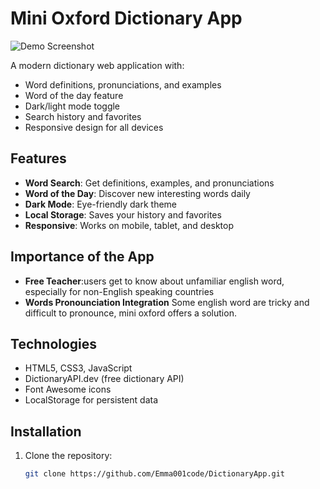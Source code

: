 # Mini Oxford Dictionary App

![Demo Screenshot](./screenshot.png) 

A modern dictionary web application with:
- Word definitions, pronunciations, and examples
- Word of the day feature
- Dark/light mode toggle
- Search history and favorites
- Responsive design for all devices

## Features
- **Word Search**: Get definitions, examples, and pronunciations
- **Word of the Day**: Discover new interesting words daily
- **Dark Mode**: Eye-friendly dark theme
- **Local Storage**: Saves your history and favorites
- **Responsive**: Works on mobile, tablet, and desktop

## Importance of the App 
- **Free Teacher**:users get to know about unfamiliar english word, especially for non-English speaking countries
- **Words Pronounciation Integration** Some english word are tricky and difficult to pronounce, mini oxford offers a solution.

## Technologies
- HTML5, CSS3, JavaScript
- DictionaryAPI.dev (free dictionary API)
- Font Awesome icons
- LocalStorage for persistent data

## Installation
1. Clone the repository:
   ```bash
   git clone https://github.com/Emma001code/DictionaryApp.git